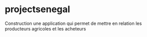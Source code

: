 # projectsenegal
Construction une application qui permet de mettre en relation les producteurs agricoles et les acheteurs 
